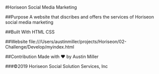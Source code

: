 #Horiseon Social Media Marketing

##Purpose
A website that discribes and offers the services of Horiseon social media marketing

##Built With
HTML
CSS

##Website
file:///Users/austinmiller/projects/Horiseon/02-Challenge/Develop/myindex.html

##Contribution
Made with ❤️ by Austin Miller

###©️2019 Horiseon Social Solution Services, Inc
